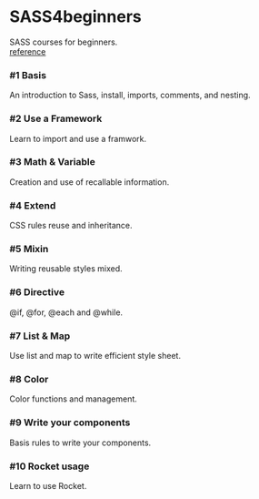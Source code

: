 # SASS4beginners
SASS courses for beginners.    
[reference](https://github.com/ganlanyuan/SASS4beginners/blob/master/reference.md)

### #1 Basis
An introduction to Sass, install, imports, comments, and nesting.  

### #2 Use a Framework
Learn to import and use a framwork.

### #3 Math & Variable
Creation and use of recallable information.  

### #4 Extend
CSS rules reuse and inheritance.   

### #5 Mixin
Writing reusable styles mixed.

### #6 Directive
@if, @for, @each and @while.  

### #7 List & Map
Use list and map to write efficient style sheet.

### #8 Color
Color functions and management.

### #9 Write your components
Basis rules to write your components.

### #10 Rocket usage
Learn to use Rocket.
